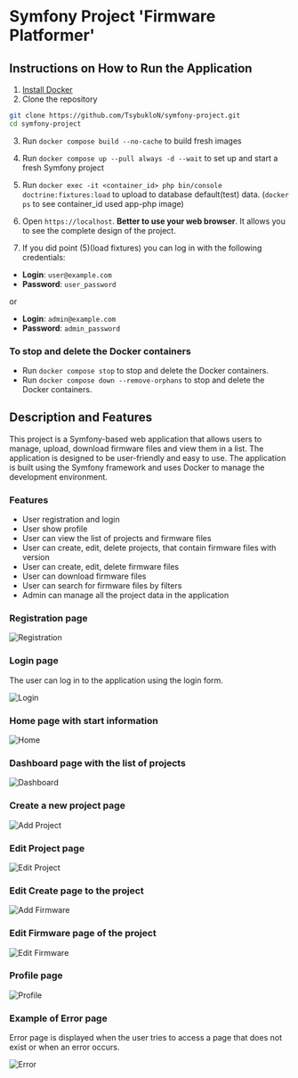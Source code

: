 # Symfony Project 'Firmware Platformer'

## Instructions on How to Run the Application

1. [Install Docker](https://www.docker.com/)
2. Clone the repository
```bash
git clone https://github.com/TsybukloN/symfony-project.git
cd symfony-project
```
3. Run `docker compose build --no-cache` to build fresh images
4. Run `docker compose up --pull always -d --wait` to set up and start a fresh Symfony project

5. Run `docker exec -it <container_id> php bin/console doctrine:fixtures:load` to upload to database default(test) data. (`docker ps` to see container_id used app-php image)
6. Open `https://localhost`. **Better to use your web browser**. It allows you to see the complete design of the project.
7. If you did point (5)(load fixtures) you can log in with the following credentials:

- **Login**: `user@example.com`
- **Password**: `user_password`

or

- **Login**: `admin@example.com`
- **Password**: `admin_password`

### To stop and delete the Docker containers
+ Run `docker compose stop` to stop and delete the Docker containers.
+ Run `docker compose down --remove-orphans` to stop and delete the Docker containers.

## Description and Features

This project is a Symfony-based web application that allows users to manage, upload, download firmware files and view them in a list. The application is designed to be user-friendly and easy to use. The application is built using the Symfony framework and uses Docker to manage the development environment.

### Features

- User registration and login
- User show profile
- User can view the list of projects and firmware files
- User can create, edit, delete projects, that contain firmware files with version
- User can create, edit, delete firmware files
- User can download firmware files
- User can search for firmware files by filters
- Admin can manage all the project data in the application

### Registration page

![Registration](docs/images/Registration.png)

### Login page

The user can log in to the application using the login form.

![Login](docs/images/Login.png)

### Home page with start information

![Home](docs/images/Home.png)

### Dashboard page with the list of projects

![Dashboard](docs/images/Dashboard.png)

### Create a new project page

![Add Project](docs/images/AddProject.png)

### Edit Project page

![Edit Project](docs/images/EditProject.png)

### Edit Create page to the project

![Add Firmware](docs/images/AddFirmware.png)

### Edit Firmware page of the project

![Edit Firmware](docs/images/EditFirmware.png)

### Profile page

![Profile](docs/images/Profile.png)

### Example of Error page

Error page is displayed when the user tries to access a page that does not exist or when an error occurs.

![Error](docs/images/Error.png)
